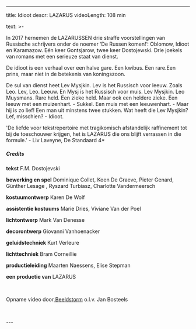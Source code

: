 
---
title: Idioot
descr: LAZARUS
videoLength: 108 min

text: >-
  <p>In 2017 hernemen de LAZARUSSEN drie straffe voorstellingen van Russische schrijvers onder de noemer ‘De Russen komen!’: Oblomow, Idioot en Karamazow. Eén keer Gontsjarow, twee keer Dostojewski. Drie joekels van romans met een serieuze staat van dienst.</p><p> De idioot is een verhaal over een halve gare. Een kwibus. Een rare.Een prins, maar niet in de betekenis van koningszoon.</p><p>De sul van dienst heet Lev Mysjkin. Lev is het Russisch voor leeuw. Zoals Leo. Lev, Leo. Leeuw. En Mysj is het Russisch voor muis. Lev Mysjkin. Leo Muysmans. Rare held. Een zieke held. Maar ook een heldere zieke. Een leeuw met een muizenhart. - Sukkel. Een muis met een leeuwenhart. - Maar hij is zo lief! Een man uit minstens twee stukken. Wat heeft die Lev Mysjkin? Lef, misschien? - Idioot.</p><p>'De liefde voor tekstrepertoire met tragikomisch afstandelijk raffinement tot bij de toeschouwer krijgen, het is LAZARUS die ons blijft verrassen in die formule.' - Liv Laveyne, De Standaard 4*</p><h5>Credits</h5><p><strong>tekst</strong> F.M. Dostojevski</p><p><strong>bewerking en spel</strong> Dominique Collet, Koen De Graeve, Pieter Genard, Günther Lesage , Ryszard Turbiasz, Charlotte Vandermeersch</p><p><strong>kostuumontwerp</strong> Karen De Wolf</p><p><strong>assistentie kostuums</strong> Marie Dries, Viviane Van der Poel</p><p><strong>lichtontwerp</strong> Mark Van Denesse</p><p><strong>decorontwerp</strong> Giovanni Vanhoenacker</p><p><strong>geluidstechniek</strong> Kurt Verleure</p><p><strong>lichttechniek</strong> Bram Corneillie</p><p><strong>productieleiding</strong> Maarten Naessens, Elise Stepman</p><p><strong>een productie van</strong> LAZARUS</p><p>‍</p><p>Opname video door<a href="http://www.beeldstorm.be"> Beeldstorm</a> o.l.v. Jan Bosteels&nbsp;&nbsp;</p><p>‍</p>
---
